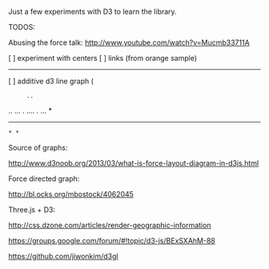 Just a few experiments with D3 to learn the library. 

TODOS:



Abusing the force talk:
 http://www.youtube.com/watch?v=Mucmb33711A


 [  ] experiment with  centers
 [ ]  links (from orange sample)


-------
[ ] additive d3 line graph (

         ..
..    ...  . 
  ....       . ...
 *
*  *   * 
    * * 
  

 Source of graphs:

 http://www.d3noob.org/2013/03/what-is-force-layout-diagram-in-d3js.html


Force directed graph:

http://bl.ocks.org/mbostock/4062045




Three.js + D3:

http://css.dzone.com/articles/render-geographic-information

https://groups.google.com/forum/#!topic/d3-js/BExSXAhM-88


https://github.com/jiwonkim/d3gl
